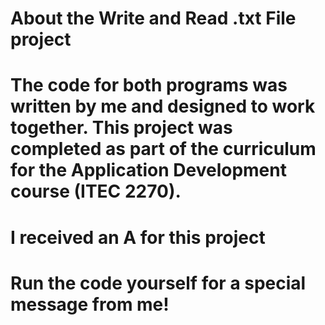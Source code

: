 # About the Write and Read .txt File project

# The code for both programs was written by me and designed to work together. This project was completed as part of the curriculum for the Application Development course (ITEC 2270).
# I received an A for this project

# Run the code yourself for a special message from me!
